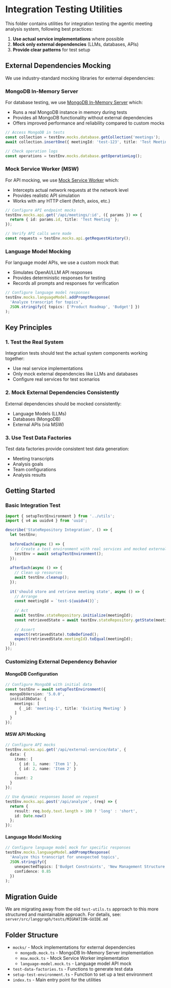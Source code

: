 # Integration Testing Utilities

This folder contains utilities for integration testing the agentic meeting analysis system, following best practices:

1. **Use actual service implementations** where possible
2. **Mock only external dependencies** (LLMs, databases, APIs)
3. **Provide clear patterns** for test setup

## External Dependencies Mocking

We use industry-standard mocking libraries for external dependencies:

### MongoDB In-Memory Server

For database testing, we use [MongoDB In-Memory Server](https://github.com/typegoose/mongodb-memory-server) which:
- Runs a real MongoDB instance in memory during tests
- Provides all MongoDB functionality without external dependencies
- Offers improved performance and reliability compared to custom mocks

```typescript
// Access MongoDB in tests
const collection = testEnv.mocks.database.getCollection('meetings');
await collection.insertOne({ meetingId: 'test-123', title: 'Test Meeting' });

// Check operation logs
const operations = testEnv.mocks.database.getOperationLog();
```

### Mock Service Worker (MSW)

For API mocking, we use [Mock Service Worker](https://mswjs.io/) which:
- Intercepts actual network requests at the network level
- Provides realistic API simulation
- Works with any HTTP client (fetch, axios, etc.)

```typescript
// Configure API endpoint mocks
testEnv.mocks.api.get('/api/meetings/:id', ({ params }) => {
  return { id: params.id, title: 'Test Meeting' };
});

// Verify API calls were made
const requests = testEnv.mocks.api.getRequestHistory();
```

### Language Model Mocking

For language model APIs, we use a custom mock that:
- Simulates OpenAI/LLM API responses
- Provides deterministic responses for testing
- Records all prompts and responses for verification

```typescript
// Configure language model responses
testEnv.mocks.languageModel.addPromptResponse(
  'Analyze transcript for topics',
  JSON.stringify({ topics: ['Product Roadmap', 'Budget'] })
);
```

## Key Principles

### 1. Test the Real System

Integration tests should test the actual system components working together:
- Use real service implementations
- Only mock external dependencies like LLMs and databases
- Configure real services for test scenarios

### 2. Mock External Dependencies Consistently

External dependencies should be mocked consistently:
- Language Models (LLMs)
- Databases (MongoDB)
- External APIs (via MSW)

### 3. Use Test Data Factories

Test data factories provide consistent test data generation:
- Meeting transcripts
- Analysis goals
- Team configurations
- Analysis results

## Getting Started

### Basic Integration Test

```typescript
import { setupTestEnvironment } from '../utils';
import { v4 as uuidv4 } from 'uuid';

describe('StateRepository Integration', () => {
  let testEnv;
  
  beforeEach(async () => {
    // Create a test environment with real services and mocked external dependencies
    testEnv = await setupTestEnvironment();
  });
  
  afterEach(async () => {
    // Clean up resources
    await testEnv.cleanup();
  });
  
  it('should store and retrieve meeting state', async () => {
    // Arrange
    const meetingId = `test-${uuidv4()}`;
    
    // Act
    await testEnv.stateRepository.initialize(meetingId);
    const retrievedState = await testEnv.stateRepository.getState(meetingId);
    
    // Assert
    expect(retrievedState).toBeDefined();
    expect(retrievedState.meetingId).toEqual(meetingId);
  });
});
```

### Customizing External Dependency Behavior

#### MongoDB Configuration

```typescript
// Configure MongoDB with initial data
const testEnv = await setupTestEnvironment({
  mongoDbVersion: '5.0.0',
  initialDbData: {
    meetings: [
      { _id: 'meeting-1', title: 'Existing Meeting' }
    ]
  }
});
```

#### MSW API Mocking

```typescript
// Configure API mocks
testEnv.mocks.api.get('/api/external-service/data', {
  data: {
    items: [
      { id: 1, name: 'Item 1' },
      { id: 2, name: 'Item 2' }
    ],
    count: 2
  }
});

// Use dynamic responses based on request
testEnv.mocks.api.post('/api/analyze', (req) => {
  return {
    result: req.body.text.length > 100 ? 'long' : 'short',
    id: Date.now()
  };
});
```

#### Language Model Mocking

```typescript
// Configure language model mock for specific responses
testEnv.mocks.languageModel.addPromptResponse(
  'Analyze this transcript for unexpected topics',
  JSON.stringify({
    unexpectedTopics: ['Budget Constraints', 'New Management Structure'],
    confidence: 0.85
  })
);
```

## Migration Guide

We are migrating away from the old `test-utils.ts` approach to this more structured and maintainable approach. For details, see:
`server/src/langgraph/tests/MIGRATION-GUIDE.md`

## Folder Structure

- `mocks/` - Mock implementations for external dependencies
  - `mongodb.mock.ts` - MongoDB In-Memory Server implementation
  - `msw.mock.ts` - Mock Service Worker implementation
  - `language-model.mock.ts` - Language model API mock
- `test-data-factories.ts` - Functions to generate test data
- `setup-test-environment.ts` - Function to set up a test environment
- `index.ts` - Main entry point for the utilities 